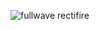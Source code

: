 ![fullwave rectifire](https://github.com/user-attachments/assets/d681484e-b36b-4675-96be-99fd6aca3603)
